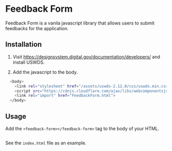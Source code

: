 # Feedback Form

Feedback Form is a vanila javascript library that allows users to submit feedbacks for the application. 

## Installation
1. Visit https://designsystem.digital.gov/documentation/developers/ and install USWDS.

2. Add the javascript to the body. 

```bash
  <body>
    <link rel="stylesheet" href="/assets/uswds-2.12.0/css/uswds.min.css" />
    <script src="https://cdnjs.cloudflare.com/ajax/libs/webcomponentsjs/1.0.14/webcomponents-hi.js"></script>
    <link rel="import" href="FeedbackForm.html">
  </body>
```

## Usage
Add the `<feedback-form></feedback-form>` tag to the body of your HTML. 

```   <feedback-form product="EIDL" productTitle="COVID EIDL Calculator"></feedback-form>
 ```

See the `index.html` file as an example. 
